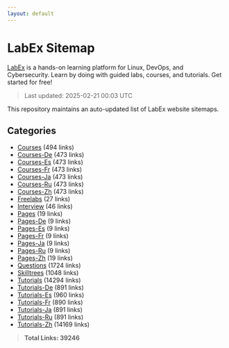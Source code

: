 ```yaml
---
layout: default
---
```


# LabEx Sitemap

[LabEx](https://labex.io) is a hands-on learning platform for Linux, DevOps, and Cybersecurity. Learn by doing with guided labs, courses, and tutorials. Get started for free!

> Last updated: 2025-02-21 00:03 UTC

This repository maintains an auto-updated list of LabEx website sitemaps.

## Categories

- [Courses](categories/courses.md) (494 links)
- [Courses-De](categories/courses-de.md) (473 links)
- [Courses-Es](categories/courses-es.md) (473 links)
- [Courses-Fr](categories/courses-fr.md) (473 links)
- [Courses-Ja](categories/courses-ja.md) (473 links)
- [Courses-Ru](categories/courses-ru.md) (473 links)
- [Courses-Zh](categories/courses-zh.md) (473 links)
- [Freelabs](categories/freelabs.md) (27 links)
- [Interview](categories/interview.md) (46 links)
- [Pages](categories/pages.md) (19 links)
- [Pages-De](categories/pages-de.md) (9 links)
- [Pages-Es](categories/pages-es.md) (9 links)
- [Pages-Fr](categories/pages-fr.md) (9 links)
- [Pages-Ja](categories/pages-ja.md) (9 links)
- [Pages-Ru](categories/pages-ru.md) (9 links)
- [Pages-Zh](categories/pages-zh.md) (19 links)
- [Questions](categories/questions.md) (1724 links)
- [Skilltrees](categories/skilltrees.md) (1048 links)
- [Tutorials](categories/tutorials.md) (14294 links)
- [Tutorials-De](categories/tutorials-de.md) (891 links)
- [Tutorials-Es](categories/tutorials-es.md) (960 links)
- [Tutorials-Fr](categories/tutorials-fr.md) (890 links)
- [Tutorials-Ja](categories/tutorials-ja.md) (891 links)
- [Tutorials-Ru](categories/tutorials-ru.md) (891 links)
- [Tutorials-Zh](categories/tutorials-zh.md) (14169 links)

> **Total Links: 39246**
